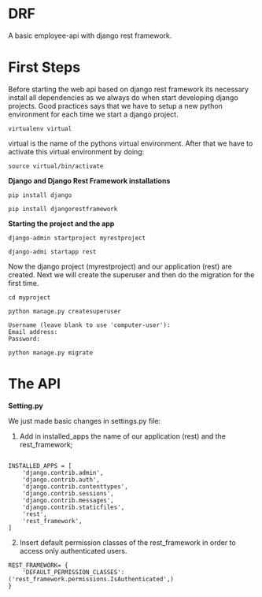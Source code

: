 # DRF
A basic employee-api with django rest framework.
# First Steps
Before starting the web api based on django rest framework its necessary install all dependencies as we always do when start developing django projects. Good practices says that we have to setup a new python environment for each time we start a django project.
```
virtualenv virtual
```
virtual is the name of the pythons virtual environment. After that we have to activate this virtual environment by doing:
```
source virtual/bin/activate
```
**Django and Django Rest Framework installations**
```
pip install django
```
```
pip install djangorestframework
```
**Starting the project and the app**
```
django-admin startproject myrestproject
```
```
django-admi startapp rest
```
Now the django project (myrestproject) and our application (rest) are created. Next we will create the superuser and then do the migration for the first time.
```
cd myproject
```
```
python manage.py createsuperuser
```
```
Username (leave blank to use 'computer-user'): 
Email address: 
Password:
```
```
python manage.py migrate
```
# The API
**Setting.py**

We just made basic changes in settings.py file: 

1) Add in installed_apps the name of our application (rest) and the rest_framework; 
```

INSTALLED_APPS = [
    'django.contrib.admin',
    'django.contrib.auth',
    'django.contrib.contenttypes',
    'django.contrib.sessions',
    'django.contrib.messages',
    'django.contrib.staticfiles',
    'rest',
    'rest_framework',
]
```
2) Insert default permission classes of the rest_framework in order to access only authenticated users.
```
REST_FRAMEWORK= {
    'DEFAULT_PERMISSION_CLASSES': ('rest_framework.permissions.IsAuthenticated',)
}
```


